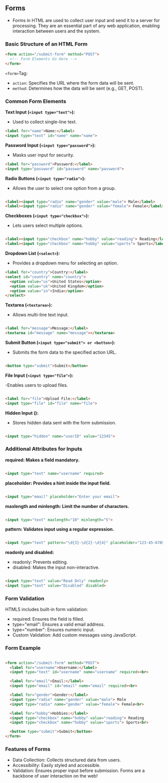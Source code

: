 ## **Forms**
- Forms in HTML are used to collect user input and send it to a server for processing. They are an essential part of any web application, enabling interaction between users and the system.

### **Basic Structure of an HTML Form**
```html
<form action="/submit-form" method="POST">
  <!-- Form Elements Go Here -->
</form>
```

`<form>`Tag:  
- `action`: Specifies the URL where the form data will be sent.
- `method`: Determines how the data will be sent (e.g., GET, POST).

### **Common Form Elements**

**Text Input (`<input type="text">`):**

- Used to collect single-line text.
```html
<label for="name">Name:</label>
<input type="text" id="name" name="name">
```

**Password Input (`<input type="password">`):**

- Masks user input for security.
```html
<label for="password">Password:</label>
<input type="password" id="password" name="password">
```
**Radio Buttons (`<input type="radio">`):**

- Allows the user to select one option from a group.
```html

<label><input type="radio" name="gender" value="male"> Male</label>
<label><input type="radio" name="gender" value="female"> Female</label>
```
**Checkboxes (`<input type="checkbox">`):**

- Lets users select multiple options.
```html

<label><input type="checkbox" name="hobby" value="reading"> Reading</label>
<label><input type="checkbox" name="hobby" value="sports"> Sports</label>
```
**Dropdown List (`<select>`):**

- Provides a dropdown menu for selecting an option.
```html
<label for="country">Country:</label>
<select id="country" name="country">
  <option value="us">United States</option>
  <option value="uk">United Kingdom</option>
  <option value="in">India</option>
</select>
```
**Textarea (`<textarea>`):**

- Allows multi-line text input.
```html

<label for="message">Message:</label>
<textarea id="message" name="message"></textarea>
```
**Submit Button (`<input type="submit"> or <button>`):**

- Submits the form data to the specified action URL.
```html

<button type="submit">Submit</button>
```
**File Input (`<input type="file">`):**

-Enables users to upload files.
```html

<label for="file">Upload File:</label>
<input type="file" id="file" name="file">
```
**Hidden Input (<input type="hidden">):**

- Stores hidden data sent with the form submission.
```html

<input type="hidden" name="userID" value="12345">
```

### **Additional Attributes for Inputs**
**required: Makes a field mandatory.**

```html

<input type="text" name="username" required>
```
**placeholder: Provides a hint inside the input field.**

```html

<input type="email" placeholder="Enter your email">
```

**maxlength and minlength: Limit the number of characters.**

```html

<input type="text" maxlength="10" minlength="5">
```
**pattern: Validates input using a regular expression.**

```html

<input type="text" pattern="\d{3}-\d{2}-\d{4}" placeholder="123-45-6789">
```
**readonly and disabled:**

- readonly: Prevents editing.
- disabled: Makes the input non-interactive.
```html

<input type="text" value="Read Only" readonly>
<input type="text" value="Disabled" disabled>
```
### **Form Validation**
HTML5 includes built-in form validation:

- required: Ensures the field is filled.
- type="email": Ensures a valid email address.
- type="number": Ensures numeric input.
- Custom Validation: Add custom messages using JavaScript.
### **Form Example**
```html

<form action="/submit-form" method="POST">
  <label for="username">Username:</label>
  <input type="text" id="username" name="username" required><br>

  <label for="email">Email:</label>
  <input type="email" id="email" name="email" required><br>

  <label for="gender">Gender:</label>
  <input type="radio" name="gender" value="male"> Male
  <input type="radio" name="gender" value="female"> Female<br>

  <label for="hobby">Hobbies:</label>
  <input type="checkbox" name="hobby" value="reading"> Reading
  <input type="checkbox" name="hobby" value="sports"> Sports<br>

  <button type="submit">Submit</button>
</form>
```

### **Features of Forms**
- Data Collection: Collects structured data from users.
- Accessibility: Easily styled and accessible.
- Validation: Ensures proper input before submission.
Forms are a backbone of user interaction on the web!